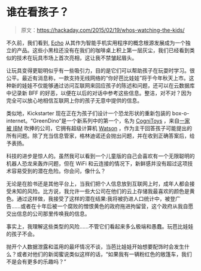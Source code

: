 # 谁在看孩子？

> 原文：<https://hackaday.com/2015/02/19/whos-watching-the-kids/>

不久前，我们看到, [Echo](http://hackaday.com/2014/11/07/echo-the-first-useful-home-computer-intelligence/) 从其作为智能手机实用程序的概念根源发展成为一个独立的产品。这些小黑柱还没有在我们的咖啡桌上积上第一层灰尘，我们已经看到类似的技术在玩具市场上首次亮相，这让我不禁皱起眉头。

让玩具变得更聪明似乎有一些吸引力，目的是它们可以帮助孩子在玩耍时学习。很公平。最近有消息称，一款支持无线网络的“你好芭比娃娃”将于今年秋天上市。这种新的娃娃不仅能够通过访问互联网来回应孩子的陈述和问题，还可以在云数据库中记录新 BFF 的好恶，以便在以后的对话中参考这些信息。整洁，对不对？因为完全可以放心地相信互联网上你的孩子无意中提供的信息。

类似地，Kickstarter 现在正在为孩子们设计一个恐龙形状的重新包装的 box-o-internet。“GreenDino”是一个新系列中的第一个，名为 [CogniToys](https://www.kickstarter.com/projects/522717158/cognitoys-internet-connected-smart-toys-that-learn?ref=nav_search) ，来自[一家被 IBM](http://www.elementalpath.com) 吹捧的公司，它拥有超级计算机 [Watson](http://en.wikipedia.org/wiki/Watson_%28computer%29) ，作为主干回答孩子可能提出的所有问题。除了充当信息管家，格林迪诺还会抛出问题，并在收到正确答案后，给予表扬。

科技的进步是惊人的。虽然我可以看到一个儿童版的自己会喜欢有一个无限聪明的机器人恐龙来轰炸问题，但在 WiFi 和云连接的情况下，新鲜感并没有超过这项技术容易受到的潜在危险。你会问，像什么？

无论是在脸书还是其他平台上，当我们把个人信息放到互联网上时，成年人都会接受未知的风险。比方说，我允许一些大公司在他们的云上存储我最喜欢的颜色是黄色。通过这样做，我接受了这样的潜在结果:我将被扔进人口统计中，被登广告……或者在十年后被一个腐败的憎恨黄色的政府拖进拘留营，这个政府从我自愿交出信息的公司那里传唤我的信息。

事实上，我理解这些类型的风险……不管它们看起来多么极端和愚蠢。玩芭比娃娃的孩子不会。

抛开个人数据泄露和滥用的最坏情况不谈，当芭比娃娃开始想要配饰时会发生什么？或者对他们的新闺蜜说类似这样的话，“如果我有一辆粉红色的敞篷车，我们不是会有更多的乐趣吗？”